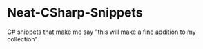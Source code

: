 # Neat-CSharp-Snippets
C# snippets that make me say "this will make a fine addition to my collection".
